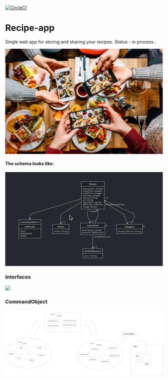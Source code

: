[![CircleCI](https://circleci.com/gh/naglec13/recipe-app.svg?style=svg)](https://circleci.com/gh/naglec13/recipe-app)


# Recipe-app
Single web app for storing and sharing your recipes.
Status - in process..

<img src="src/main/resources/templates/food.jpg">


#### The schema looks like:
![schema](src/main/resources/templates/images/schema_Recipe_App.png)


### Interfaces
<img src="src/main/resources/templates/images/InetfacesRecipeApp.png">

### CommandObject
<img src="src/main/resources/templates/images/CommandObjectRecipeApp.png">
